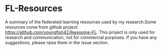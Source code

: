 # FL-Resources
A summary of the federated learning resources used by my research.Some resources come from github project: https://github.com/youngfish42/Awesome-FL.
This project is only used for research and communication, not for commercial purposes.
If you have any suggestions, please raise them in the issue section.


